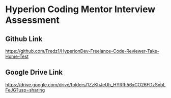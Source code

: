 # Hyperion Coding Mentor Interview Assessment

## Github Link

<https://github.com/Fredz1/HyperionDev-Freelance-Code-Reviewer-Take-Home-Test>

## Google Drive Link

<https://drive.google.com/drive/folders/1ZzKhJeUh_HYRfh56xCO26FDzSnbLFeJG?usp=sharing>
